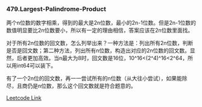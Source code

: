 ### 479.Largest-Palindrome-Product

两个n位数的数字相乘，得到的最大是2n位数，最小的2n-1位数。但是2n-1位数的数值明显要比2n位数要小，所以有一定的理由相信，答案应该在2n位数里面找。

对于所有2n位数的回文数，怎么列举出来？一种方法是：列出所有2n位数，判断是否是回文数；第二种方法，列出所有n位数，构造出对应的2n位数的回文数。显然，后者更加高效。当n最大为8时，回文数是16位，10^16<(2^4)^16<2^64，所以用int64可以装下。

有了一个2n位的回文数，再一一尝试所有的n位数（从大往小尝试），如果能除尽，且商仍是n位数，那么这个回文数就是符合题意的。


[Leetcode Link](https://leetcode.com/problems/largest-palindrome-product)